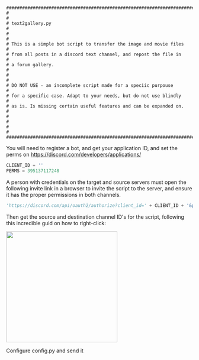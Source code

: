 ```
#########################################################################
#                                                                       #
# text2gallery.py                                                       #
#                                                                       #
# This is a simple bot script to transfer the image and movie files     #
# from all posts in a discord text channel, and repost the file in      #
# a forum gallery.                                                      #
#                                                                       #
# DO NOT USE - an incomplete script made for a speciic purpouse         #
# for a specific case. Adapt to your needs, but do not use blindly      #
# as is. Is missing certain useful features and can be expanded on.     #
#                                                                       #
#                                                                       #
#########################################################################

```
You will need to register a bot, and get your application ID, 
and set the perms on https://discord.com/developers/applications/
```py
CLIENT_ID = ''
PERMS = 395137117248
```
  
A person with credentials on the target and source servers must open the following invite link in a browser to invite the  script to the server, and ensure it has the proper permissions in both channels. 
```py
'https://discord.com/api/oauth2/authorize?client_id=' + CLIENT_ID + '&permissions=' + PERMS + '&scope=bot%20applications.commands
``` 

Then get the source and destination channel ID's for the script, following this incredible guid on how to right-click:


<a href="https://www.youtube.com/watch?v=ySZWoD5UpgA">
  <img style="width: 300px;" src="https://img.youtube.com/vi/ySZWoD5UpgA/maxresdefault.jpg" />
</a>


Configure config.py and send it
